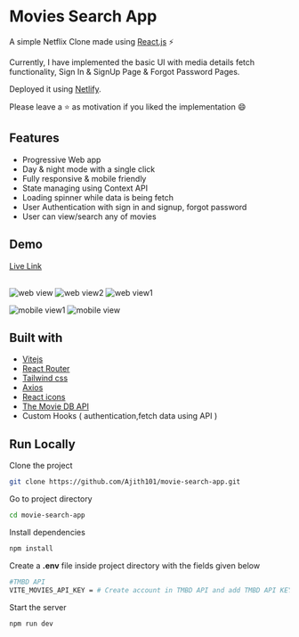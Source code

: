 # Movies Search App

A simple Netflix Clone made using [React.js](https://react.dev/) ⚡

Currently, I have implemented the basic UI with media details fetch functionality, Sign In & SignUp Page & Forgot Password Pages.

Deployed it using [Netlify](https://netlify.app/).

Please leave a ⭐ as motivation if you liked the implementation 😄

## Features

- Progressive Web app
- Day & night mode with a single click
- Fully responsive & mobile friendly
- State managing using Context API
- Loading spinner while data is being fetch
- User Authentication with sign in and signup, forgot password
- User can view/search any of movies

## Demo

[Live Link](http://newmovieweb.netlify.app)
<br />
<br />

![web view](https://github.com/Ajith101/movie-search-app/assets/41799543/2527a06d-65ff-4f5f-88c7-36adff43a562)
![web view2](https://github.com/Ajith101/movie-search-app/assets/41799543/5c28190b-e630-4e6e-b199-43a8db7278ac)
![web view1](https://github.com/Ajith101/movie-search-app/assets/41799543/f52dcd50-1885-4236-b8bf-7b79656e045f)

![mobile view1](https://github.com/Ajith101/movie-search-app/assets/41799543/216b7077-8c6b-40ac-8dc7-6b86f00d1584)
![mobile view](https://github.com/Ajith101/movie-search-app/assets/41799543/df4abf8d-d7ee-4390-9d55-af9845eeb760)

## Built with

- [Vitejs](https://vitejs.dev/)
- [React Router](https://reactrouter.com/)
- [Tailwind css](https://www.tailwindcss.com/)
- [Axios](https://axios-http.com/)
- [React icons](https://www.react-icons.github.io/)
- [The Movie DB API](https://www.themoviedb.org/)
- Custom Hooks ( authentication,fetch data using API )

## Run Locally

Clone the project

```bash
git clone https://github.com/Ajith101/movie-search-app.git
```

Go to project directory

```bash
cd movie-search-app
```

Install dependencies

```bash
npm install
```

Create a **.env** file inside project directory with the fields given below

```bash
#TMBD API
VITE_MOVIES_API_KEY = # Create account in TMBD API and add TMBD API KEY here
```

Start the server

```bash
npm run dev
```
